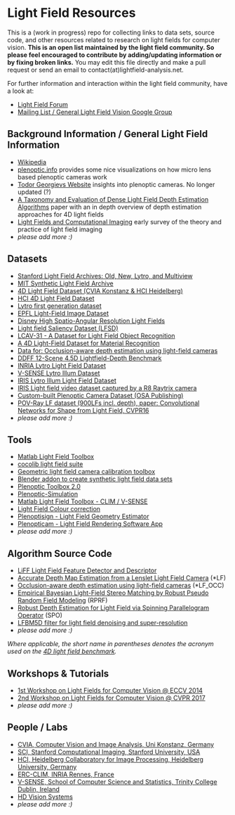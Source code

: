 # Light Field Resources
This is a (work in progress) repo for collecting links to data sets, source code, and other resources related to research on light fields for computer vision. **This is an open list maintained by the light field community. So please feel encouraged to contribute by adding/updating information or by fixing broken links.** You may edit this file directly and make a pull request or send an email to contact(at)lightfield-analysis.net.

For further information and interaction within the light field community, have a look at:
- [Light Field Forum](http://lightfield-forum.com/en/)
- [Mailing List / General Light Field Vision Google Group](https://groups.google.com/forum/#!forum/lightfieldvision)


## Background Information / General Light Field Information
- [Wikipedia](https://en.wikipedia.org/wiki/Light_field)
- [plenoptic.info](http://plenoptic.info/) provides some nice visualizations on how micro lens based plenoptic cameras work
- [Todor Georgievs Website](http://www.tgeorgiev.net/) insights into plenoptic cameras. No longer updated (?)
- [A Taxonomy and Evaluation of Dense Light Field Depth Estimation Algorithms](http://lightfield-analysis.net/benchmark/paper/survey_cvprw_lf4cv_2017.pdf) paper with an in depth overview of depth estimation approaches for 4D light fields
- [Light Fields and Computational Imaging](https://web.stanford.edu/class/ee367/reading/levoy-lfphoto-ieee06.pdf) early survey of the theory and practice of light field imaging 
- *please add more :)*

## Datasets
- [Stanford Light Field Archives: Old, New, Lytro, and Multiview ](http://lightfields.stanford.edu/)
- [MIT Synthetic Light Field Archive](http://web.media.mit.edu/~gordonw/SyntheticLightFields/index.php)
- [4D Light Field Dataset (CVIA Konstanz & HCI Heidelberg)](http://lightfield-analysis.net/)
- [HCI 4D Light Field Dataset](http://lightfieldgroup.iwr.uni-heidelberg.de/?page_id=713)
- [Lytro first generation dataset](https://www.irisa.fr/temics/demos/lightField/index.html)
- [EPFL Light-Field Image Dataset](http://mmspg.epfl.ch/EPFL-light-field-image-dataset)
- [Disney High Spatio-Angular Resolution Light Fields](https://www.disneyresearch.com/project/lightfields/)
- [Light field Saliency Dataset (LFSD)](https://www.eecis.udel.edu/~nianyi/LFSD.htm)
- [LCAV-31 - A Dataset for Light Field Object Recognition](https://github.com/aghasemi/lcav31)
- [A 4D Light-Field Dataset for Material Recognition](http://cseweb.ucsd.edu/~viscomp/projects/LF/papers/ECCV16/LF_dataset.zip)
- [Data for: Occlusion-aware depth estimation using light-field cameras](http://cseweb.ucsd.edu/~viscomp/projects/LF/papers/ICCV15/dataset.zip)
- [DDFF 12-Scene 4.5D Lightfield-Depth Benchmark](https://vision.in.tum.de/data/datasets/ddff12scene)
- [INRIA Lytro Light Field Dataset](https://www.irisa.fr/temics/demos/lightField/LowRank2/datasets/datasets.html)
- [V-SENSE Lytro Illum Dataset](https://v-sense.scss.tcd.ie/research/light-fields/high-quality-light-field-extraction/)
- [IRIS Lytro Illum Light Field Dataset](https://www.irisa.fr/temics/demos/IllumDatasetLF/index.html)
- [IRIS Light field video dataset captured by a R8 Raytrix camera](https://www.irisa.fr/temics/demos/lightField/CLIM/Datasets/RaytrixR8Dataset-5x5/index.html)
- [Custom-built Plenoptic Camera Dataset (OSA Publishing)](https://figshare.com/articles/Raw_image_data_taken_by_a_standard_plenoptic_camera/3362152)
- [POV-Ray LF dataset (900LFs incl. depth), paper: Convolutional Networks for Shape from Light Field, CVPR16](https://drive.google.com/open?id=1FBCKwalzzMJweGQTN51E-M9YoNbhWUS2)
- *please add more :)*

## Tools
- [Matlab Light Field Toolbox](http://dgd.vision/Tools/LFToolbox/)
- [cocolib light field suite](http://cocolib.net/index.php/examples/lightfields)
- [Geometric light field camera calibration toolbox](https://sites.google.com/site/yunsubok/lf_geo_calib)
- [Blender addon to create synthetic light field data sets](https://github.com/lightfield-analysis/blender-addon)
- [Plenoptic Toolbox 2.0](https://github.com/PlenopticToolbox/PlenopticToolbox2.0)
- [Plenoptic-Simulation](https://github.com/Arne-Petersen/Plenoptic-Simulation)
- [Matlab Light Field Toolbox - CLIM / V-SENSE](https://github.com/V-Sense/LFToolbox-CLIM_VSENSE)
- [Light Field Colour correction](https://github.com/V-Sense/LFToolbox_Recolouring_HPR/)
- [Plenoptisign - Light Field Geometry Estimator](https://github.com/hahnec/plenoptisign/)
- [Plenopticam - Light Field Rendering Software App](https://github.com/hahnec/plenopticam/)
- *please add more :)*

## Algorithm Source Code
- [LiFF Light Field Feature Detector and Descriptor](http://dgd.vision/Tools/LiFF/)
- [Accurate Depth Map Estimation from a Lenslet Light Field Camera](https://sites.google.com/site/hgjeoncv/home/depthfromlf_cvpr15) (*LF)
- [Occlusion-aware depth estimation using light-field cameras](http://cseweb.ucsd.edu/~viscomp/projects/LF/papers/ICCV15/occCode.zip) (*LF_OCC)
- [Empirical Bayesian Light-Field Stereo Matching by Robust Pseudo Random Field Modeling](http://www.ee.nthu.edu.tw/chaotsung/rprf/index.html) (RPRF)
- [Robust Depth Estimation for Light Field via Spinning Parallelogram Operator](https://github.com/shuozh/Spinning-Parallelogram-Operator) (SPO)
- [LFBM5D filter for light field denoising and super-resolution](https://github.com/V-Sense/LFBM5D)
- *please add more :)*

*Where applicable, the short name in parentheses denotes the acronym used on the [4D light field benchmark](http://lightfield-analysis.net).*


## Workshops & Tutorials
- [1st Workshop on Light Fields for Computer Vision @ ECCV 2014](https://www.eecis.udel.edu/~yu/LF4CV/)
- [2nd Workshop on Light Fields for Computer Vision @ CVPR 2017](http://lightfield-analysis.net/LF4CV/)
- *please add more :)*


## People / Labs
- [CVIA, Computer Vision and Image Analysis, Uni Konstanz, Germany](https://www.cvia.uni-konstanz.de/)
- [SCI, Stanford Computational Imaging, Stanford University, USA](http://www.computationalimaging.org/)
- [HCI, Heidelberg Collaboratory for Image Processing, Heidelberg University, Germany](http://lightfieldgroup.iwr.uni-heidelberg.de/?page_id=453)
- [ERC-CLIM, INRIA Rennes, France](https://www.irisa.fr/temics/demos/lightField/CLIM/test.htm#)
- [V-SENSE, School of Computer Science and Statistics, Trinity College Dublin, Ireland](https://v-sense.scss.tcd.ie/research/light-field-imaging/)
- [HD Vision Systems](https://www.hdvisionsystems.com)
- *please add more :)*
